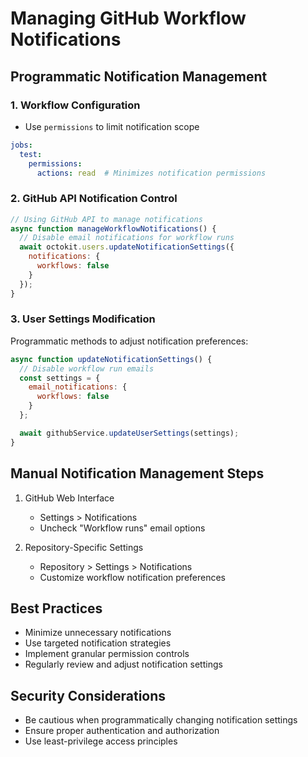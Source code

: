 # Managing GitHub Workflow Notifications

## Programmatic Notification Management

### 1. Workflow Configuration
- Use `permissions` to limit notification scope
```yaml
jobs:
  test:
    permissions:
      actions: read  # Minimizes notification permissions
```

### 2. GitHub API Notification Control
```javascript
// Using GitHub API to manage notifications
async function manageWorkflowNotifications() {
  // Disable email notifications for workflow runs
  await octokit.users.updateNotificationSettings({
    notifications: {
      workflows: false
    }
  });
}
```

### 3. User Settings Modification
Programmatic methods to adjust notification preferences:

```javascript
async function updateNotificationSettings() {
  // Disable workflow run emails
  const settings = {
    email_notifications: {
      workflows: false
    }
  };

  await githubService.updateUserSettings(settings);
}
```

## Manual Notification Management Steps

1. GitHub Web Interface
   - Settings > Notifications
   - Uncheck "Workflow runs" email options

2. Repository-Specific Settings
   - Repository > Settings > Notifications
   - Customize workflow notification preferences

## Best Practices

- Minimize unnecessary notifications
- Use targeted notification strategies
- Implement granular permission controls
- Regularly review and adjust notification settings

## Security Considerations

- Be cautious when programmatically changing notification settings
- Ensure proper authentication and authorization
- Use least-privilege access principles
